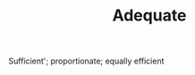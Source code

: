 ---
title: Adequate
letter: A
permalink: "/definitions/adequate.html"
body: Sufficient'; proportionate; equally efficient
published_at: '2018-07-07'
layout: post
---